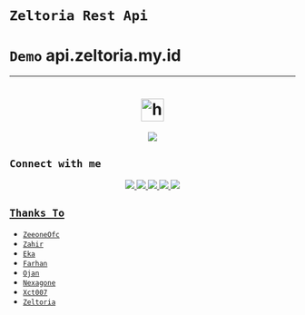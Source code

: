 # ```Zeltoria Rest Api```
# ```Demo``` api.zeltoria.my.id
<p align='center'>
    </p>

-------
<h1 align="center"><img src="https://user-images.githubusercontent.com/1303154/88677602-1635ba80-d120-11ea-84d8-d263ba5fc3c0.gif" width="40px" alt="hi"><br></h1>
<p align="center">
  <img src="https://telegra.ph/file/3a4cd2e2d86cac6805abb.jpg" /></>
</p>


## ```Connect with me```
<p align="center">
  <a href="https://instagram.com/danilelistz02"><img src="https://img.shields.io/badge/Instagram-E4405F?style=for-the-badge&logo=instagram&logoColor=white"/> 
  <a href="https://wa.me/6285776353741"><img src="https://img.shields.io/badge/WhatsApp-25D366?style=for-the-badge&logo=whatsapp&logoColor=white" />
  <a href="https://www.facebook.com/zeltoriaid"><img src="https://img.shields.io/badge/Facebook-%234267B2.svg?&style=for-the-badge&logo=facebook&logoColor=white" />
  <a href="https://github.com/Zeltoria"><img src="https://img.shields.io/badge/-GitHub-black?style=flat-square&logo=github" /> 
  <a href="https://youtube.com/@Zeltoria"><img src="https://img.shields.io/youtube/channel/subscribers/UCdzWwbApjkyODby7_MoRYlA?style=social" /> <br>
</p>

## ```Thanks To```

- [`ZeeoneOfc`]()
- [`Zahir`]()
- [`Eka`]()
- [`Farhan`]()
- [`Ojan`]()
- [`Nexagone`]()
- [`Xct007`]()
- [`Zeltoria`]()

